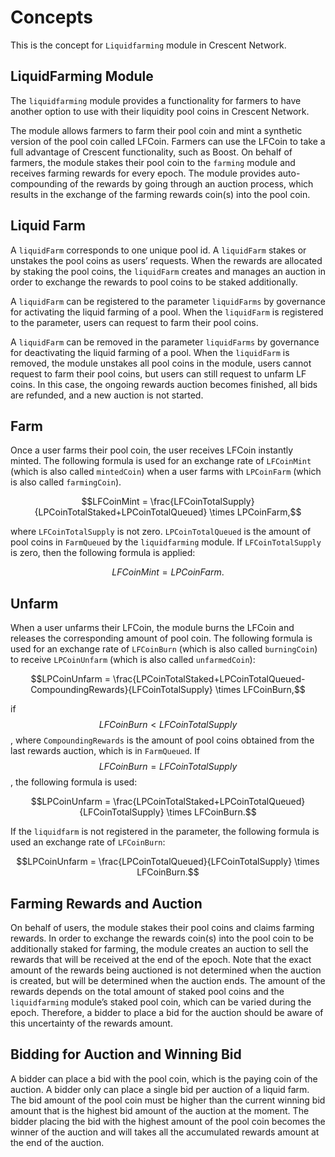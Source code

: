 <!-- order: 1 -->
# Concepts

This is the concept for `Liquidfarming` module in Crescent Network.

## LiquidFarming Module

The `liquidfarming` module provides a functionality for farmers to have another option to use with their liquidity pool coins in Crescent Network.

The module allows farmers to farm their pool coin and mint a synthetic version of the pool coin called LFCoin.
Farmers can use the LFCoin to take a full advantage of Crescent functionality, such as Boost.
On behalf of farmers, the module stakes their pool coin to the `farming` module and receives farming rewards for every epoch.
The module provides auto-compounding of the rewards by going through an auction process, which results in the exchange of the farming rewards coin(s) into the pool coin.

## Liquid Farm

A `liquidFarm` corresponds to one unique pool id. 
A `liquidFarm` stakes or unstakes the pool coins as users’ requests. 
When the rewards are allocated by staking the pool coins, the `liquidFarm` creates and manages an auction in order to exchange the rewards to pool coins to be staked additionally.

A `liquidFarm` can be registered to the parameter `liquidFarms` by governance for activating the liquid farming of a pool.
When the `liquidFarm` is registered to the parameter, users can request to farm their pool coins.

A `liquidFarm` can be removed in the parameter `liquidFarms` by governance for deactivating the liquid farming of a pool.
When the `liquidFarm` is removed, the module unstakes all pool coins in the module, users cannot request to farm their pool coins, but users can still request to unfarm LF coins.
In this case, the ongoing rewards auction becomes finished, all bids are refunded, and a new auction is not started.

## Farm

Once a user farms their pool coin, the user receives LFCoin instantly minted.
The following formula is used for an exchange rate of `LFCoinMint` (which is also called `mintedCoin`) when a user farms with `LPCoinFarm` (which is also called `farmingCoin`).

$$LFCoinMint = \frac{LFCoinTotalSupply}{LPCoinTotalStaked+LPCoinTotalQueued} \times LPCoinFarm,$$

where `LFCoinTotalSupply` is not zero.
`LPCoinTotalQueued` is the amount of pool coins in `FarmQueued` by the `liquidfarming` module.
If `LFCoinTotalSupply` is zero, then the following formula is applied:

$$LFCoinMint = LPCoinFarm.$$

## Unfarm

When a user unfarms their LFCoin, the module burns the LFCoin and releases the corresponding amount of pool coin.
The following formula is used for an exchange rate of `LFCoinBurn` (which is also called `burningCoin`) to receive `LPCoinUnfarm` (which is also called `unfarmedCoin`):

$$LPCoinUnfarm = \frac{LPCoinTotalStaked+LPCoinTotalQueued-CompoundingRewards}{LFCoinTotalSupply} \times LFCoinBurn,$$

if $$LFCoinBurn < LFCoinTotalSupply$$, where `CompoundingRewards` is the amount of pool coins obtained from the last rewards auction, which is in `FarmQueued`.
If $$LFCoinBurn = LFCoinTotalSupply$$, the following formula is used:

$$LPCoinUnfarm = \frac{LPCoinTotalStaked+LPCoinTotalQueued}{LFCoinTotalSupply} \times LFCoinBurn.$$

If the `liquidfarm` is not registered in the parameter, the following formula is used an exchange rate of `LFCoinBurn`:

$$LPCoinUnfarm = \frac{LPCoinTotalQueued}{LFCoinTotalSupply} \times LFCoinBurn.$$

## Farming Rewards and Auction

On behalf of users, the module stakes their pool coins and claims farming rewards.
In order to exchange the rewards coin(s) into the pool coin to be additionally staked for farming, the module creates an auction to sell the rewards that will be received at the end of the epoch.
Note that the exact amount of the rewards being auctioned is not determined when the auction is created, but will be determined when the auction ends.
The amount of the rewards depends on the total amount of staked pool coins and the `liquidfarming` module’s staked pool coin, which can be varied during the epoch.
Therefore, a bidder to place a bid for the auction should be aware of this uncertainty of the rewards amount.

## Bidding for Auction and Winning Bid

A bidder can place a bid with the pool coin, which is the paying coin of the auction.
A bidder only can place a single bid per auction of a liquid farm.
The bid amount of the pool coin must be higher than the current winning bid amount that is the highest bid amount of the auction at the moment.
The bidder placing the bid with the highest amount of the pool coin becomes the winner of the auction and will takes all the accumulated rewards amount at the end of the auction.
